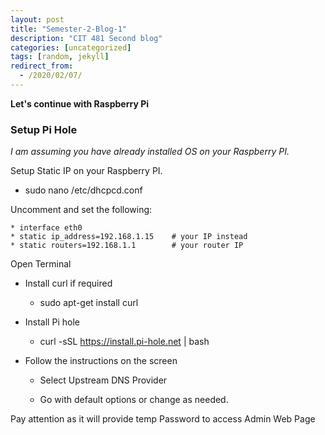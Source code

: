 ```yaml
---
layout: post
title: "Semester-2-Blog-1"
description: "CIT 481 Second blog"
categories: [uncategorized]
tags: [random, jekyll]
redirect_from:
  - /2020/02/07/
---
```

__Let's continue with Raspberry Pi__

### Setup Pi Hole

*I am assuming you have already installed OS on your Raspberry PI.*

Setup Static IP on your Raspberry PI.

  * sudo nano /etc/dhcpcd.conf 

  Uncomment and set the following:

    * interface eth0
    * static ip_address=192.168.1.15    # your IP instead
    * static routers=192.168.1.1        # your router IP

Open Terminal

  * Install curl if required

    * sudo apt-get install curl

  * Install Pi hole

    * curl -sSL https://install.pi-hole.net \| bash

  * Follow the instructions on the screen

    * Select Upstream DNS Provider

    * Go with default options or change as needed.

  Pay attention as it will provide temp Password to access Admin Web Page



